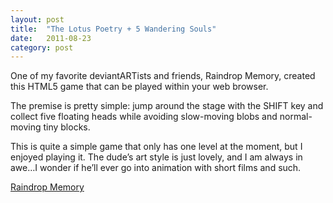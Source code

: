 ```yaml
---
layout: post
title:  "The Lotus Poetry + 5 Wandering Souls"
date:   2011-08-23
category: post
---
```


One of my favorite deviantARTists and friends, Raindrop Memory, created this HTML5 game that can be played within your web browser.

The premise is pretty simple: jump around the stage with the SHIFT key and collect five floating heads while avoiding slow-moving blobs and normal-moving tiny blocks.

This is quite a simple game that only has one level at the moment, but I enjoyed playing it. The dude&rsquo;s art style is just lovely, and I am always in awe&hellip;I wonder if he&rsquo;ll ever go into animation with short films and such.

<a href="http://dl.dropbox.com/u/363243/Construct%20Game/2011_8_TongHBD/index.html" class="attribution">Raindrop Memory</a>